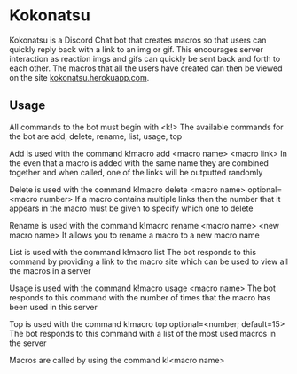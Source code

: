 # Kokonatsu
Kokonatsu is a Discord Chat bot that creates macros so that users can quickly reply back with a link to an img or gif.
This encourages server interaction as reaction imgs and gifs can quickly be sent back and forth to each other. The macros that all the users
have created can then be viewed on the site [kokonatsu.herokuapp.com](http://kokonatsu.herokuapp.com).

## Usage
All commands to the bot must begin with \<k!>
The available commands for the bot are add, delete, rename, list, usage, top

Add is used with the command k!macro add \<macro name> \<macro link>
In the even that a macro is added with the same name they are combined together and when called, one of the links will be outputted randomly

Delete is used with the command k!macro delete \<macro name> optional=\<macro number>
If a macro contains multiple links then the number that it appears in the macro must be given to specify which one to delete

Rename is used with the command k!macro rename \<macro name> \<new macro name>
It allows you to rename a macro to a new macro name

List is used with the command k!macro list
The bot responds to this command by providing a link to the macro site which can be used to view all the macros in a server

Usage is used with the command k!macro usage \<macro name>
The bot responds to this command with the number of times that the macro has been used in this server

Top is used with the command k!macro top optional=\<number; default=15>
The bot responds to this command with a list of the most used macros in the server

Macros are called by using the command k!\<macro name>
